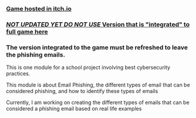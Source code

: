 ### [Game hosted in itch.io](https://capitandolphin.itch.io/phishingmodule)

### [***NOT UPDATED YET DO NOT USE***  Version that is "integrated" to full game here](https://capitandolphin.itch.io/sample1)

 ### The version integrated to the game must be refreshed to leave the phishing emails. 


This is one module for a school project involving best cybersecurity practices.

This module is about Email Phishing, the different types of email that can be considered phishing, and how to identify these types of emails

Currently, I am working on creating the different types of emails that can be considered a phishing email based on real life examples
